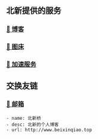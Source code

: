 ## 北新提供的服务

### [📗 博客](https://beixinqiao.top/)
### [📂 图床](https://image.beixinqiao.top/)
### [🚀 加速服务](https://booster.beixinqiao.top/)

## 交换友链

### [📧 邮箱](mailto:beixinti@foxmail.com)

```
- name: 北新桥
- desc: 北新的个人博客
- url: http://www.beixinqiao.top
```